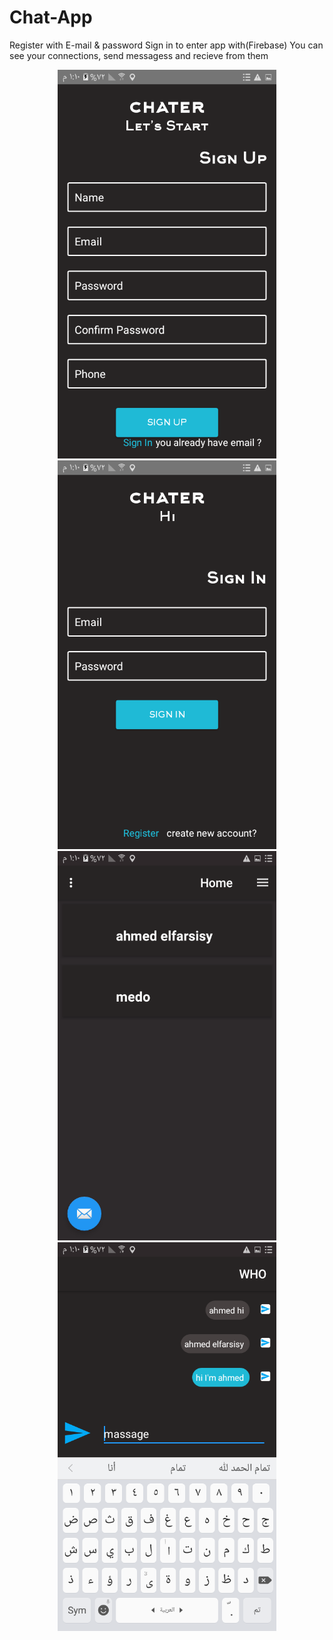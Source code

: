 # Chat-App
Register with E-mail & password 
Sign in to enter app  with(Firebase)
You can see your connections, send messagess and recieve from them 
<p align="center">
  <img src="https://github.com/ahmedelfarsisy/Chat-App/blob/master/Screenshot_%D9%A2%D9%A0%D9%A1%D9%A9%D9%A1%D9%A2%D9%A1%D9%A2-%D9%A1%D9%A3%D9%A1%D9%A0%D9%A2%D9%A8.png" width="350" title="Sign Up"alt="sign up screen">
  <img src="https://github.com/ahmedelfarsisy/Chat-App/blob/master/Screenshot_%D9%A2%D9%A0%D9%A1%D9%A9%D9%A1%D9%A2%D9%A1%D9%A2-%D9%A1%D9%A3%D9%A1%D9%A0%D9%A2%D9%A5.png" width="350"title="Sign in" alt="sign in screen">
  <img src="https://github.com/ahmedelfarsisy/Chat-App/blob/master/Screenshot_%D9%A2%D9%A0%D9%A1%D9%A9%D9%A1%D9%A2%D9%A1%D9%A2-%D9%A1%D9%A3%D9%A1%D9%A0%D9%A4%D9%A6.png" width="350"title="connctions" alt="connicions screen">
  <img src="https://github.com/ahmedelfarsisy/Chat-App/blob/master/Screenshot_%D9%A2%D9%A0%D9%A1%D9%A9%D9%A1%D9%A2%D9%A1%D9%A2-%D9%A1%D9%A3%D9%A1%D9%A0%D9%A5%D9%A3.png" width="350"title="Massage" alt="massage screen">
</p>
